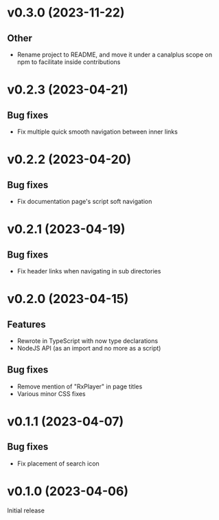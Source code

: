 # v0.3.0 (2023-11-22)

## Other

- Rename project to README, and move it under a canalplus scope on npm to
  facilitate inside contributions

# v0.2.3 (2023-04-21)

## Bug fixes

- Fix multiple quick smooth navigation between inner links

# v0.2.2 (2023-04-20)

## Bug fixes

- Fix documentation page's script soft navigation

# v0.2.1 (2023-04-19)

## Bug fixes

- Fix header links when navigating in sub directories

# v0.2.0 (2023-04-15)

## Features

- Rewrote in TypeScript with now type declarations
- NodeJS API (as an import and no more as a script)

## Bug fixes

- Remove mention of "RxPlayer" in page titles
- Various minor CSS fixes

# v0.1.1 (2023-04-07)

## Bug fixes

- Fix placement of search icon

# v0.1.0 (2023-04-06)

Initial release
